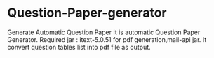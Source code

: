 # Question-Paper-generator
Generate Automatic Question Paper
It is automatic Question Paper Generator.
Required jar : itext-5.0.51 for pdf generation,mail-api jar.
It convert question tables list into pdf file as output.
